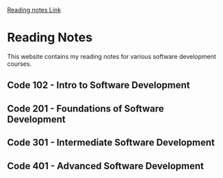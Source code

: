 [Reading notes Link]((https://mohamadsamara.github.io/reading-notes/))
# Reading Notes

This website contains my reading notes for various software development courses.

## Code 102 - Intro to Software Development


## Code 201 - Foundations of Software Development


## Code 301 - Intermediate Software Development


## Code 401 - Advanced Software Development

